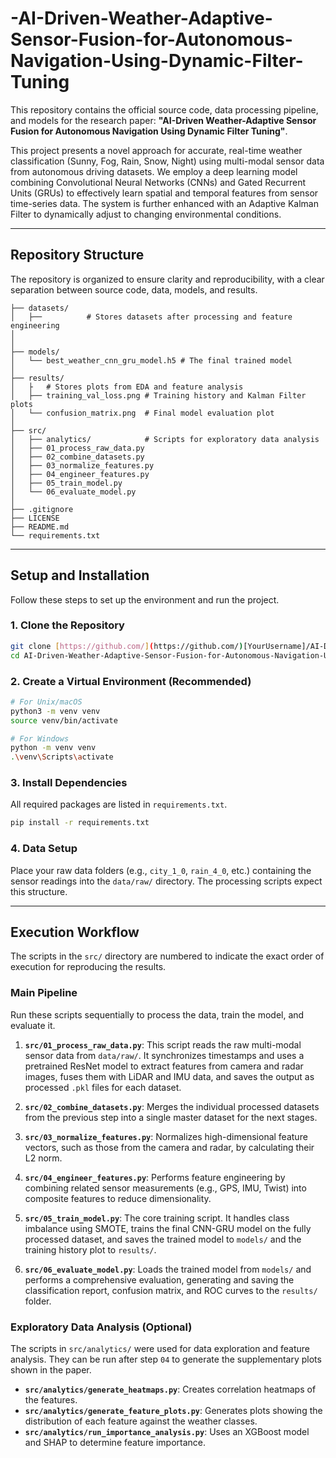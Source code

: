 # -AI-Driven-Weather-Adaptive-Sensor-Fusion-for-Autonomous-Navigation-Using-Dynamic-Filter-Tuning


This repository contains the official source code, data processing pipeline, and models for the research paper: **"AI-Driven Weather-Adaptive Sensor Fusion for Autonomous Navigation Using Dynamic Filter Tuning"**.

This project presents a novel approach for accurate, real-time weather classification (Sunny, Fog, Rain, Snow, Night) using multi-modal sensor data from autonomous driving datasets. We employ a deep learning model combining Convolutional Neural Networks (CNNs) and Gated Recurrent Units (GRUs) to effectively learn spatial and temporal features from sensor time-series data. The system is further enhanced with an Adaptive Kalman Filter to dynamically adjust to changing environmental conditions.

***

## Repository Structure

The repository is organized to ensure clarity and reproducibility, with a clear separation between source code, data, models, and results.

```
├── datasets/
│   ├──          # Stores datasets after processing and feature engineering
│  
│
├── models/
│   └── best_weather_cnn_gru_model.h5 # The final trained model
│
├── results/
│   ├   # Stores plots from EDA and feature analysis
│   ├── training_val_loss.png # Training history and Kalman Filter plots
│   └── confusion_matrix.png  # Final model evaluation plot
│
├── src/
│   ├── analytics/            # Scripts for exploratory data analysis
│   ├── 01_process_raw_data.py
│   ├── 02_combine_datasets.py
│   ├── 03_normalize_features.py
│   ├── 04_engineer_features.py
│   ├── 05_train_model.py
│   └── 06_evaluate_model.py
│
├── .gitignore
├── LICENSE
├── README.md
└── requirements.txt
```

***

## Setup and Installation

Follow these steps to set up the environment and run the project.

### 1. Clone the Repository
```bash
git clone [https://github.com/](https://github.com/)[YourUsername]/AI-Driven-Weather-Adaptive-Sensor-Fusion-for-Autonomous-Navigation-Using-Dynamic-Filter-Tuning.git
cd AI-Driven-Weather-Adaptive-Sensor-Fusion-for-Autonomous-Navigation-Using-Dynamic-Filter-Tuning
```

### 2. Create a Virtual Environment (Recommended)
```bash
# For Unix/macOS
python3 -m venv venv
source venv/bin/activate

# For Windows
python -m venv venv
.\venv\Scripts\activate
```

### 3. Install Dependencies
All required packages are listed in `requirements.txt`.
```bash
pip install -r requirements.txt
```

### 4. Data Setup
Place your raw data folders (e.g., `city_1_0`, `rain_4_0`, etc.) containing the sensor readings into the `data/raw/` directory. The processing scripts expect this structure.

***

## Execution Workflow

The scripts in the `src/` directory are numbered to indicate the exact order of execution for reproducing the results.

### Main Pipeline
Run these scripts sequentially to process the data, train the model, and evaluate it.

1.  **`src/01_process_raw_data.py`**: This script reads the raw multi-modal sensor data from `data/raw/`. It synchronizes timestamps and uses a pretrained ResNet model to extract features from camera and radar images, fuses them with LiDAR and IMU data, and saves the output as processed `.pkl` files for each dataset.

2.  **`src/02_combine_datasets.py`**: Merges the individual processed datasets from the previous step into a single master dataset for the next stages.

3.  **`src/03_normalize_features.py`**: Normalizes high-dimensional feature vectors, such as those from the camera and radar, by calculating their L2 norm.

4.  **`src/04_engineer_features.py`**: Performs feature engineering by combining related sensor measurements (e.g., GPS, IMU, Twist) into composite features to reduce dimensionality.

5.  **`src/05_train_model.py`**: The core training script. It handles class imbalance using SMOTE, trains the final CNN-GRU model on the fully processed dataset, and saves the trained model to `models/` and the training history plot to `results/`.

6.  **`src/06_evaluate_model.py`**: Loads the trained model from `models/` and performs a comprehensive evaluation, generating and saving the classification report, confusion matrix, and ROC curves to the `results/` folder.

### Exploratory Data Analysis (Optional)
The scripts in `src/analytics/` were used for data exploration and feature analysis. They can be run after step `04` to generate the supplementary plots shown in the paper.

* **`src/analytics/generate_heatmaps.py`**: Creates correlation heatmaps of the features.
* **`src/analytics/generate_feature_plots.py`**: Generates plots showing the distribution of each feature against the weather classes.
* **`src/analytics/run_importance_analysis.py`**: Uses an XGBoost model and SHAP to determine feature importance.
